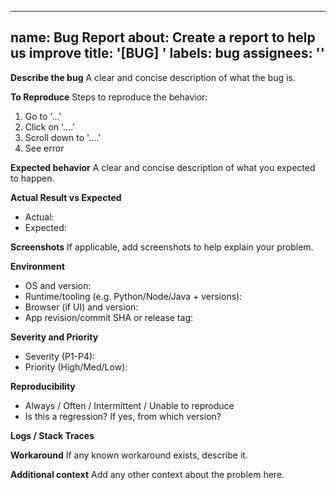 

---
name: Bug Report
about: Create a report to help us improve
title: '[BUG] '
labels: bug
assignees: ''
---

**Describe the bug**
A clear and concise description of what the bug is.

**To Reproduce**
Steps to reproduce the behavior:
1. Go to '...'
2. Click on '....'
3. Scroll down to '....'
4. See error

**Expected behavior**
A clear and concise description of what you expected to happen.

**Actual Result vs Expected**
- Actual:
- Expected:

**Screenshots**
If applicable, add screenshots to help explain your problem.

**Environment**
- OS and version:
- Runtime/tooling (e.g. Python/Node/Java + versions):
- Browser (if UI) and version:
- App revision/commit SHA or release tag:

**Severity and Priority**
- Severity (P1-P4):
- Priority (High/Med/Low):

**Reproducibility**
- Always / Often / Intermittent / Unable to reproduce
- Is this a regression? If yes, from which version?

**Logs / Stack Traces**
<!-- Paste minimal relevant logs with sensitive data removed -->

**Workaround**
If any known workaround exists, describe it.

**Additional context**
Add any other context about the problem here.
